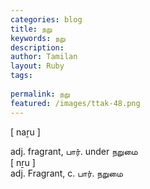 ```yaml
---
categories: blog
title: நறு
keywords: நறு
description: 
author: Tamilan
layout: Ruby
tags: 
 
permalink: நறு
featured: /images/ttak-48.png
---
```

  
[ naṟu ]  
  
adj. fragrant, பார். under நறுமை  
[ nṟu ]  
adj. Fragrant, c. பார். நறுமை